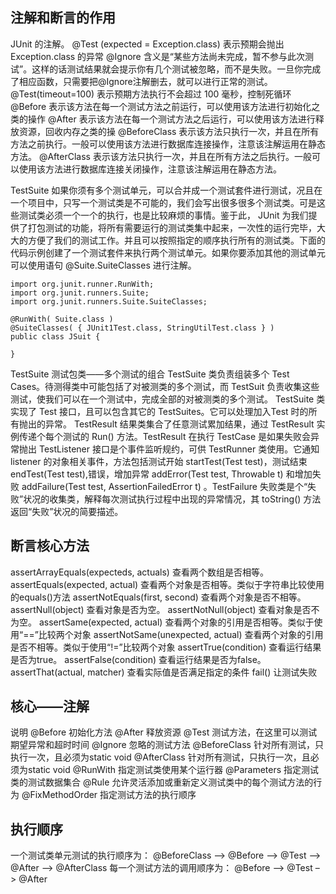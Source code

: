 ## 注解和断言的作用
JUnit 的注解。
@Test (expected = Exception.class)       表示预期会抛出Exception.class 的异常
@Ignore 含义是“某些方法尚未完成，暂不参与此次测试”。这样的话测试结果就会提示你有几个测试被忽略，而不是失败。一旦你完成了相应函数，只需要把@Ignore注解删去，就可以进行正常的测试。
@Test(timeout=100)       表示预期方法执行不会超过 100 毫秒，控制死循环
@Before 表示该方法在每一个测试方法之前运行，可以使用该方法进行初始化之类的操作
@After 表示该方法在每一个测试方法之后运行，可以使用该方法进行释放资源，回收内存之类的操
@BeforeClass  表示该方法只执行一次，并且在所有方法之前执行。一般可以使用该方法进行数据库连接操作，注意该注解运用在静态方法。
@AfterClass    表示该方法只执行一次，并且在所有方法之后执行。一般可以使用该方法进行数据库连接关闭操作，注意该注解运用在静态方法。

TestSuite
如果你须有多个测试单元，可以合并成一个测试套件进行测试，况且在一个项目中，只写一个测试类是不可能的，我们会写出很多很多个测试类。可是这些测试类必须一个一个的执行，也是比较麻烦的事情。鉴于此， JUnit 为我们提供了打包测试的功能，将所有需要运行的测试类集中起来，一次性的运行完毕，大大的方便了我们的测试工作。并且可以按照指定的顺序执行所有的测试类。下面的代码示例创建了一个测试套件来执行两个测试单元。如果你要添加其他的测试单元可以使用语句 @Suite.SuiteClasses 进行注解。
```
import org.junit.runner.RunWith;  
import org.junit.runners.Suite;  
import org.junit.runners.Suite.SuiteClasses;  
  
@RunWith( Suite.class )  
@SuiteClasses( { JUnit1Test.class, StringUtilTest.class } )  
public class JSuit {  
  
}
```
TestSuite 测试包类——多个测试的组合 TestSuite 类负责组装多个 Test Cases。待测得类中可能包括了对被测类的多个测试，而 TestSuit 负责收集这些测试，使我们可以在一个测试中，完成全部的对被测类的多个测试。 TestSuite 类实现了 Test 接口，且可以包含其它的 TestSuites。它可以处理加入Test 时的所有抛出的异常。
TestResult 结果类集合了任意测试累加结果，通过 TestResult 实例传递个每个测试的 Run() 方法。TestResult 在执行 TestCase 是如果失败会异常抛出 
TestListener 接口是个事件监听规约，可供 TestRunner 类使用。它通知 listener 的对象相关事件，方法包括测试开始 startTest(Test test)，测试结束 endTest(Test test),错误，增加异常 addError(Test test, Throwable t) 和增加失败 addFailure(Test test, AssertionFailedError t) 。TestFailure 失败类是个“失败”状况的收集类，解释每次测试执行过程中出现的异常情况，其 toString() 方法返回“失败”状况的简要描述。

## 断言核心方法
assertArrayEquals(expecteds, actuals)	查看两个数组是否相等。
assertEquals(expected, actual)	查看两个对象是否相等。类似于字符串比较使用的equals()方法
assertNotEquals(first, second)	查看两个对象是否不相等。
assertNull(object)	查看对象是否为空。
assertNotNull(object)	查看对象是否不为空。
assertSame(expected, actual)	查看两个对象的引用是否相等。类似于使用“==”比较两个对象
assertNotSame(unexpected, actual)	查看两个对象的引用是否不相等。类似于使用“!=”比较两个对象
assertTrue(condition)	查看运行结果是否为true。
assertFalse(condition)	查看运行结果是否为false。
assertThat(actual, matcher)	查看实际值是否满足指定的条件
fail()	让测试失败

## 核心——注解
说明
@Before	初始化方法
@After	释放资源
@Test	测试方法，在这里可以测试期望异常和超时时间
@Ignore	忽略的测试方法
@BeforeClass	针对所有测试，只执行一次，且必须为static void
@AfterClass	针对所有测试，只执行一次，且必须为static void
@RunWith	指定测试类使用某个运行器
@Parameters	指定测试类的测试数据集合
@Rule	允许灵活添加或重新定义测试类中的每个测试方法的行为
@FixMethodOrder	指定测试方法的执行顺序

## 执行顺序
一个测试类单元测试的执行顺序为：
@BeforeClass –> @Before –> @Test –> @After –> @AfterClass
每一个测试方法的调用顺序为：
@Before –> @Test –> @After